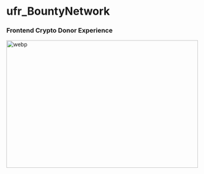# ufr_BountyNetwork

### Frontend Crypto Donor Experience 

<img src="https://i.imgur.com/7cKMimU.jpg" alt="webp" width="500" height="333"/>


